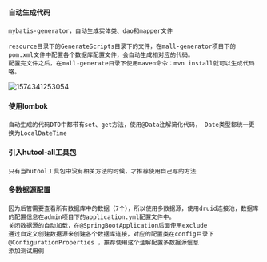 #### 自动生成代码
    mybatis-generator，自动生成实体类、dao和mapper文件

    resource目录下的GenerateScripts目录下的文件，在mall-generator项目下的pom.xml文件中配置各个数据库配置文件，会自动生成相对应的代码。
    配置完文件之后，在mall-generate目录下使用maven命令：mvn install就可以生成代码咯。

![1574341253054](https://github.com/doudouCN/mallplatform/raw/master/resource/pic/1574341253054.png)

#### 使用lombok
    自动生成的代码DTO中都带有set、get方法，使用@Data注解简化代码， Date类型都统一更换为LocalDateTime

#### 引入hutool-all工具包
    只有当hutool工具包中没有相关方法的时候，才推荐使用自己写的方法

#### 多数据源配置
    因为后管需要查看所有数据库中的数据（7个），所以使用多数据源，使用druid连接池，数据库的配置信息在admin项目下的application.yml配置文件中。
    关闭数据源的自动加载，在@SpringBootApplication后面使用exclude
    通过自定义创建数据源来创建各个数据库连接，对应的配置类在config目录下
    @ConfigurationProperties ，推荐使用这个注解配置多数据源信息
    添加测试用例